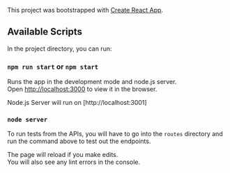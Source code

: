 This project was bootstrapped with [Create React App](https://github.com/facebook/create-react-app).

## Available Scripts

In the project directory, you can run:

### `npm run start` or `npm start`

Runs the app in the development mode and node.js server.<br>
Open [http://localhost:3000](http://localhost:3000) to view it in the browser.

Node.js Server will run on [http://localhost:3001]

### `node server`
To run tests from the APIs, you will have to go into the `routes` directory and run the command above to test out the endpoints. 

The page will reload if you make edits.<br>
You will also see any lint errors in the console.


